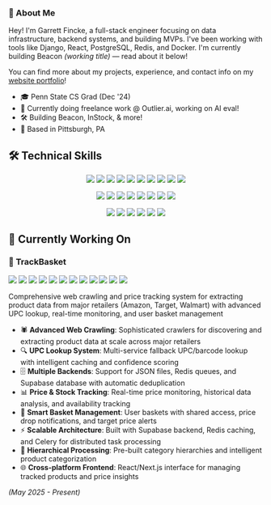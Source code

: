 ### 👋 About Me

Hey! I'm Garrett Fincke, a full-stack engineer focusing on data infrastructure, backend systems, and building MVPs. I've been working with tools like Django, React, PostgreSQL, Redis, and Docker. I'm currently building Beacon *(working title)* — read about it below!

You can find more about my projects, experience, and contact info on my [website portfolio](https://fincke.dev)!

- 🎓 Penn State CS Grad (Dec '24)
- 🧠 Currently doing freelance work @ Outlier.ai, working on AI eval! 
- 🛠️ Building Beacon, InStock, & more! 
- 📍 Based in Pittsburgh, PA 

## 🛠️ Technical Skills

<p align="center">
  <img src="https://img.shields.io/badge/Python-3776AB?style=for-the-badge&logo=python&logoColor=white" />
  <img src="https://img.shields.io/badge/Django-092E20?style=for-the-badge&logo=django&logoColor=white" />
  <img src="https://img.shields.io/badge/JavaScript-F7DF1E?style=for-the-badge&logo=javascript&logoColor=black" />
  <img src="https://img.shields.io/badge/TypeScript-3178C6?style=for-the-badge&logo=typescript&logoColor=white" />
  <img src="https://img.shields.io/badge/React-20232A?style=for-the-badge&logo=react&logoColor=61DAFB" />
  <img src="https://img.shields.io/badge/Next.js-000000?style=for-the-badge&logo=nextdotjs&logoColor=white" />
  <img src="https://img.shields.io/badge/Node.js-339933?style=for-the-badge&logo=nodedotjs&logoColor=white" />
  <img src="https://img.shields.io/badge/Swift-FA7343?style=for-the-badge&logo=swift&logoColor=white" />
  <img src="https://img.shields.io/badge/SwiftUI-0D96F6?style=for-the-badge&logo=swift&logoColor=white" />
  <img src="https://img.shields.io/badge/UIKit-2396F3?style=for-the-badge&logo=swift&logoColor=white" />
</p>

<p align="center">
  <img src="https://img.shields.io/badge/PostgreSQL-316192?style=for-the-badge&logo=postgresql&logoColor=white" />
  <img src="https://img.shields.io/badge/Redis-DC382D?style=for-the-badge&logo=redis&logoColor=white" />
  <img src="https://img.shields.io/badge/Docker-2496ED?style=for-the-badge&logo=docker&logoColor=white" />
  <img src="https://img.shields.io/badge/Selenium-43B02A?style=for-the-badge&logo=Selenium&logoColor=white" />
  <a href="#"><img src="https://custom-icon-badges.demolab.com/badge/Playwright-2EAD33?style=for-the-badge&logo=playwright&logoColor=fff" /></a>
  <img src="https://img.shields.io/badge/pandas-150458?style=for-the-badge&logo=pandas&logoColor=white" />
  <img src="https://img.shields.io/badge/NumPy-013243?style=for-the-badge&logo=numpy&logoColor=white" />
  <img src="https://img.shields.io/badge/scikit--learn-F7931E?style=for-the-badge&logo=scikit-learn&logoColor=white" />
</p>

<p align="center">
  <img src="https://img.shields.io/badge/PyTorch-EE4C2C?style=for-the-badge&logo=pytorch&logoColor=white" />
  <img src="https://img.shields.io/badge/TensorFlow-FF6F00?style=for-the-badge&logo=tensorflow&logoColor=white" />
  <img src="https://img.shields.io/badge/Firebase-FFCA28?style=for-the-badge&logo=firebase&logoColor=black" />
  <img src="https://img.shields.io/badge/Git-F05032?style=for-the-badge&logo=git&logoColor=white" />
  <img src="https://img.shields.io/badge/REST_API-009688?style=for-the-badge&logo=fastapi&logoColor=white" />
  <img src="https://img.shields.io/badge/Celery-37814A?style=for-the-badge&logo=celery&logoColor=white" />
</p>

## 🚀 Currently Working On


### 🧺 TrackBasket
<img src="https://img.shields.io/badge/Python-3776AB?style=flat-square&logo=python&logoColor=white" /> <img src="https://img.shields.io/badge/Django-092E20?style=flat-square&logo=django&logoColor=white" /> <img src="https://img.shields.io/badge/PostgreSQL-316192?style=flat-square&logo=postgresql&logoColor=white" /> <img src="https://img.shields.io/badge/React-20232A?style=flat-square&logo=react&logoColor=61DAFB" /> <img src="https://img.shields.io/badge/Next.js-000000?style=flat-square&logo=nextdotjs&logoColor=white" /> <img src="https://img.shields.io/badge/TypeScript-3178C6?style=flat-square&logo=typescript&logoColor=white" /> <img src="https://img.shields.io/badge/Redis-DC382D?style=flat-square&logo=redis&logoColor=white" /> <img src="https://img.shields.io/badge/Celery-37814A?style=flat-square&logo=celery&logoColor=white" /> <img src="https://img.shields.io/badge/Selenium-43B02A?style=flat-square&logo=Selenium&logoColor=white" /> <a href="#"><img src="https://custom-icon-badges.demolab.com/badge/Playwright-2EAD33?style=flat-square&logo=playwright&logoColor=fff" /></a> <img src="https://img.shields.io/badge/Docker-2496ED?style=flat-square&logo=docker&logoColor=white" /> <img src="https://img.shields.io/badge/Supabase-3ECF8E?style=flat-square&logo=supabase&logoColor=white" />

Comprehensive web crawling and price tracking system for extracting product data from major retailers (Amazon, Target, Walmart) with advanced UPC lookup, real-time monitoring, and user basket management

- 🕷️ **Advanced Web Crawling**: Sophisticated crawlers for discovering and extracting product data at scale across major retailers
- 🔍 **UPC Lookup System**: Multi-service fallback UPC/barcode lookup with intelligent caching and confidence scoring
- 🗄️ **Multiple Backends**: Support for JSON files, Redis queues, and Supabase database with automatic deduplication
- 📊 **Price & Stock Tracking**: Real-time price monitoring, historical data analysis, and availability tracking
- 🛒 **Smart Basket Management**: User baskets with shared access, price drop notifications, and target price alerts
- ⚡ **Scalable Architecture**: Built with Supabase backend, Redis caching, and Celery for distributed task processing
- 🎯 **Hierarchical Processing**: Pre-built category hierarchies and intelligent product categorization
- 🌐 **Cross-platform Frontend**: React/Next.js interface for managing tracked products and price insights

*(May 2025 - Present)*
